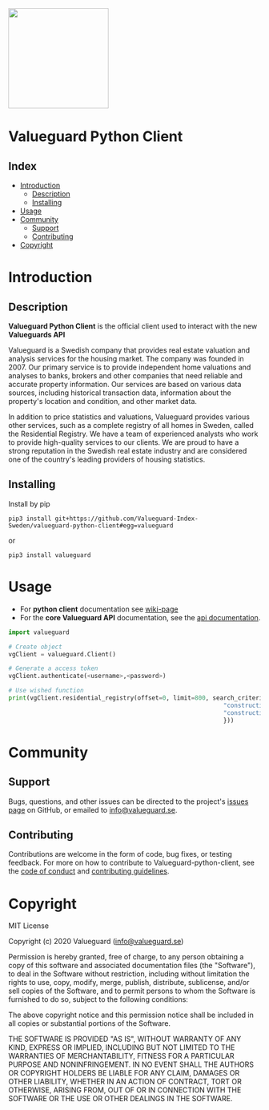  <img src="https://valueguard.se/static/media/valueguardlogo_black.f3a4c174.png" width="200">

# Valueguard Python Client


## Index

- [Introduction](#introduction)
  - [Description](#description)
  - [Installing](#installing)
- [Usage](#usage)
- [Community](#community)
  - [Support](#support)
  - [Contributing](#contributing)
- [Copyright](#copyright)


# Introduction

## Description

**Valueguard Python Client** is the official client used to interact with the new **Valueguards API**

Valueguard is a Swedish company that provides real estate valuation and analysis services for the housing market. The company was founded in 2007. Our primary service is to provide independent home valuations and analyses to banks, brokers and other companies that need reliable and accurate property information. Our services are based on various data sources, including historical transaction data, information about the property's location and condition, and other market data.

In addition to price statistics and valuations, Valueguard provides various other services, such as a complete registry of all homes in Sweden, called the Residential Registry. We have a team of experienced analysts who work to provide high-quality services to our clients.
We are proud to have a strong reputation in the Swedish real estate industry and are considered one of the country's leading providers of housing statistics.

## Installing

Install by pip

```
pip3 install git+https://github.com/Valueguard-Index-Sweden/valueguard-python-client#egg=valueguard
```

or

```
pip3 install valueguard
```


# Usage

- For **python client** documentation see [wiki-page](https://github.com/Valueguard-Index-Sweden/valueguard-python-client/wiki)
- For the **core Valueguard API** documentation, see the [api documentation](https://api.valueguard.se/swagger-ui.html).

```python
import valueguard

# Create object
vgClient = valueguard.Client()

# Generate a access token
vgClient.authenticate(<username>,<password>)

# Use wished function
print(vgClient.residential_registry(offset=0, limit=800, search_criteria={
                                                            "construction_year_min": 2018,
                                                            "construction_year_max": 2019
                                                            }))
```

# Community


## Support
Bugs, questions, and other issues can be directed to the project's [issues page](https://github.com/Valueguard-Index-Sweden/valueguard-python-client/issues) on GitHub, or emailed to [info@valueguard.se](mailto:info@valueguard.se).

## Contributing
Contributions are welcome in the form of code, bug fixes, or testing feedback. For more on how to contribute to Valueguard-python-client, see the [code of conduct](docs/CODE_OF_CONDUCT.md) and [contributing guidelines](docs/CONTRIBUTING.md).


# Copyright
MIT License

Copyright (c) 2020 Valueguard (info@valueguard.se)

Permission is hereby granted, free of charge, to any person obtaining a copy
of this software and associated documentation files (the "Software"), to deal
in the Software without restriction, including without limitation the rights
to use, copy, modify, merge, publish, distribute, sublicense, and/or sell
copies of the Software, and to permit persons to whom the Software is
furnished to do so, subject to the following conditions:

The above copyright notice and this permission notice shall be included in all
copies or substantial portions of the Software.

THE SOFTWARE IS PROVIDED "AS IS", WITHOUT WARRANTY OF ANY KIND, EXPRESS OR
IMPLIED, INCLUDING BUT NOT LIMITED TO THE WARRANTIES OF MERCHANTABILITY,
FITNESS FOR A PARTICULAR PURPOSE AND NONINFRINGEMENT. IN NO EVENT SHALL THE
AUTHORS OR COPYRIGHT HOLDERS BE LIABLE FOR ANY CLAIM, DAMAGES OR OTHER
LIABILITY, WHETHER IN AN ACTION OF CONTRACT, TORT OR OTHERWISE, ARISING FROM,
OUT OF OR IN CONNECTION WITH THE SOFTWARE OR THE USE OR OTHER DEALINGS IN THE
SOFTWARE.
